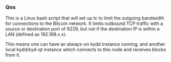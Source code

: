 ### Qos ###

This is a Linux bash script that will set up tc to limit the outgoing bandwidth for connections to the Bitcoin network. It limits outbound TCP traffic with a source or destination port of 9229, but not if the destination IP is within a LAN (defined as 192.168.x.x).

This means one can have an always-on kydd instance running, and another local kydd/kyd-qt instance which connects to this node and receives blocks from it.
